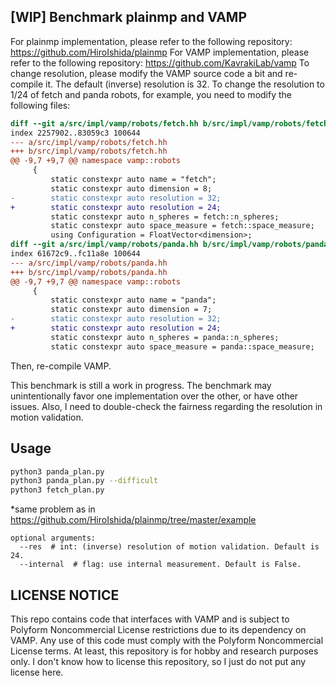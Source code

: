 ## [WIP] Benchmark plainmp and VAMP
For plainmp implementation, please refer to the following repository: https://github.com/HiroIshida/plainmp
For VAMP implementation, please refer to the following repository: https://github.com/KavrakiLab/vamp
To change resolution, please modify the VAMP source code a bit and re-compile it.
The default (inverse) resolution is 32. To change the resolution to 1/24 of fetch and panda robots, for example, you need to modify the following files:
```diff
diff --git a/src/impl/vamp/robots/fetch.hh b/src/impl/vamp/robots/fetch.hh
index 2257902..83059c3 100644
--- a/src/impl/vamp/robots/fetch.hh
+++ b/src/impl/vamp/robots/fetch.hh
@@ -9,7 +9,7 @@ namespace vamp::robots
     {
         static constexpr auto name = "fetch";
         static constexpr auto dimension = 8;
-        static constexpr auto resolution = 32;
+        static constexpr auto resolution = 24;
         static constexpr auto n_spheres = fetch::n_spheres;
         static constexpr auto space_measure = fetch::space_measure;
         using Configuration = FloatVector<dimension>;
diff --git a/src/impl/vamp/robots/panda.hh b/src/impl/vamp/robots/panda.hh
index 61672c9..fc11a8e 100644
--- a/src/impl/vamp/robots/panda.hh
+++ b/src/impl/vamp/robots/panda.hh
@@ -9,7 +9,7 @@ namespace vamp::robots
     {
         static constexpr auto name = "panda";
         static constexpr auto dimension = 7;
-        static constexpr auto resolution = 32;
+        static constexpr auto resolution = 24;
         static constexpr auto n_spheres = panda::n_spheres;
         static constexpr auto space_measure = panda::space_measure;
```
 
Then, re-compile VAMP.

This benchmark is still a work in progress.
The benchmark may unintentionally favor one implementation over the other, or have other issues.
Also, I need to double-check the fairness regarding the resolution in motion validation.

## Usage
```bash
python3 panda_plan.py
python3 panda_plan.py --difficult
python3 fetch_plan.py
```
\*same problem as in https://github.com/HiroIshida/plainmp/tree/master/example

```
optional arguments:
  --res  # int: (inverse) resolution of motion validation. Default is 24.
  --internal  # flag: use internal measurement. Default is False.
```


## LICENSE NOTICE
This repo contains code that interfaces with VAMP and is subject to 
Polyform Noncommercial License restrictions due to its dependency on VAMP.
Any use of this code must comply with the Polyform Noncommercial License terms.
At least, this repository is for hobby and research purposes only.
I don't know how to license this repository, so I just do not put any license here.
